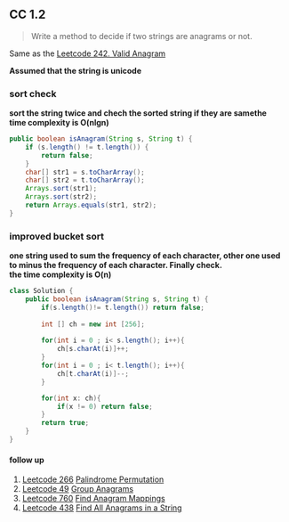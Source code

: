 ## CC 1.2

> Write a method to decide if two strings are anagrams or not.    

Same as the [Leetcode 242. Valid Anagram](https://leetcode.com/problems/valid-anagram/)

**Assumed that the string is unicode**

### sort check

**sort the string twice and chech the sorted string if they are samethe    
time complexity is O(nlgn)**

```java
public boolean isAnagram(String s, String t) {
    if (s.length() != t.length()) {
        return false;
    }
    char[] str1 = s.toCharArray();
    char[] str2 = t.toCharArray();
    Arrays.sort(str1);
    Arrays.sort(str2);
    return Arrays.equals(str1, str2);
}
```

### improved bucket sort
**one string used to sum the frequency of each character, other one used to minus the frequency of each character. Finally check.     
the time complexity is O(n)**

```java
class Solution {
    public boolean isAnagram(String s, String t) {
        if(s.length()!= t.length()) return false;
        
        int [] ch = new int [256];
        
        for(int i = 0 ; i< s.length(); i++){
            ch[s.charAt(i)]++;
        }
        for(int i = 0 ; i< t.length(); i++){
            ch[t.charAt(i)]--;
        }

        for(int x: ch){
            if(x != 0) return false;            
        } 
        return true;   
    }
}
```

#### follow up
1. [Leetcode 266](https://leetcode.com/problems/palindrome-permutation/) [Palindrome Permutation](https://github.com/Ssuperfrank/Codes/blob/master/String/Anagram.md#266-palindrome-permutation)
2. [Leetcode 49](https://leetcode.com/problems/group-anagrams/) [Group Anagrams](https://github.com/Ssuperfrank/Codes/blob/master/String/Anagram.md#49-group-anagrams)
3. [Leetcode 760](https://leetcode.com/problems/find-anagram-mappings/) [Find Anagram Mappings](https://github.com/Ssuperfrank/Codes/blob/master/String/Anagram.md#760-find-anagram-mappings)
4. [Leetcode 438](https://leetcode.com/problems/find-all-anagrams-in-a-string/) [Find All Anagrams in a String](https://github.com/Ssuperfrank/Codes/blob/master/String/Anagram.md#438-find-all-anagrams-in-a-string)

